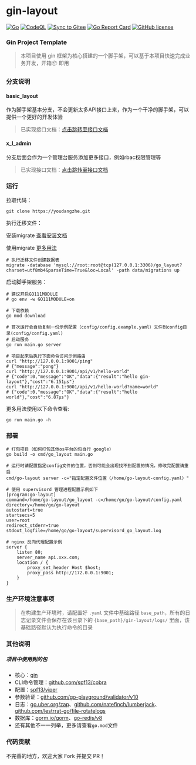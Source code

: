 # gin-layout
[![Go](https://youdangzhe/actions/workflows/go.yml/badge.svg)](https://youdangzhe/actions/workflows/go.yml)
[![CodeQL](https://youdangzhe/actions/workflows/codeql.yml/badge.svg)](https://youdangzhe/actions/workflows/codeql.yml)
[![Sync to Gitee](https://youdangzhe/actions/workflows/gitee-sync.yml/badge.svg?branch=master)](https://youdangzhe/actions/workflows/gitee-sync.yml)
[![Go Report Card](https://goreportcard.com/badge/youdangzhe)](https://goreportcard.com/report/youdangzhe)
[![GitHub license](https://img.shields.io/github/license/wannanbigpig/gin-layout)](https://youdangzhe/blob/master/LICENSE)

### Gin Project Template
> 本项目使用 gin 框架为核心搭建的一个脚手架，可以基于本项目快速完成业务开发，开箱📦 即用

### 分支说明
#### basic_layout 
作为脚手架基本分支，不会更新太多API接口上来，作为一个干净的脚手架，可以提供一个更好的开发体验
> 已实现接口文档：[点击跳转至接口文档](https://apifox.com/apidoc/shared-721e0594-dea4-4d86-bad3-851b51c16e03)

#### x_l_admin
分支后面会作为一个管理台服务添加更多接口，例如rbac权限管理等
> 已实现接口文档：[点击跳转至接口文档](https://apifox.com/apidoc/shared-c429e6ec-8246-4eb4-a503-3927602af312)

### 运行
拉取代码：
```shell
git clone https://youdangzhe.git
```
执行迁移文件：

安装migrate [查看安装文档](https://github.com/golang-migrate/migrate/tree/master/cmd/migrate)

使用migrate [更多用法](https://github.com/golang-migrate/migrate)
```shell
# 执行迁移文件创建数据表
migrate -database 'mysql://root:root@tcp(127.0.0.1:3306)/go_layout?charset=utf8mb4&parseTime=True&loc=Local' -path data/migrations up
```
启动脚手架服务：
```shell
# 建议开启GO111MODULE
# go env -w GO111MODULE=on

# 下载依赖
go mod download

# 首次运行会自动复制一份示例配置（config/config.example.yaml）文件到config目录(config/config.yaml)
# 启动服务
go run main.go server

# 项目起来后执行下面命令访问示例路由
curl "http://127.0.0.1:9001/ping"
# {"message":"pong"}
curl "http://127.0.0.1:9001/api/v1/hello-world"
# {"code":0,"message":"OK","data":{"result":"hello gin-layout"},"cost":"6.151µs"}
curl "http://127.0.0.1:9001/api/v1/hello-world?name=world"
# {"code":0,"message":"OK","data":{"result":"hello world"},"cost":"6.87µs"}
```
更多用法使用以下命令查看:
```shell
go run main.go -h
```

### 部署
```shell
# 打包项目（如何打包其他os平台的包自行 google）
go build -o cmd/go_layout main.go

# 运行时请配置指定config文件的位置，否则可能会出现找不到配置的情况，修改完配置请重启
cmd/go-layout server -c="指定配置文件位置（/home/go-layout-config.yaml）"

# 使用 supervisord 管理进程配置示例如下
[program:go-layout]
command=/home/go-layout/go_layout -c=/home/go/go-layout/config.yaml
directory=/home/go/go-layout
autostart=true
startsecs=5
user=root
redirect_stderr=true
stdout_logfile=/home/go/go-layout/supervisord_go_layout.log

# nginx 反向代理配置示例
server {
    listen 80;
    server_name api.xxx.com;
    location / {
        proxy_set_header Host $host;
        proxy_pass http://172.0.0.1:9001;
    }
}
```

### 生产环境注意事项
> 在构建生产环境时，请配置好 `.yaml` 文件中基础路径 `base_path`，所有的日志记录文件会保存在该目录下的 `{base_path}/gin-layout/logs/` 里面，该基础路径默认为执行命令的目录

### 其他说明
##### 项目中使用到的包
- 核心：[gin](https://github.com/gin-gonic/gin)
- CLI命令管理：[github.com/spf13/cobra](https://github.com/spf13/cobra)
- 配置：[spf13/viper](https://github.com/spf13/viper)
- 参数验证：[github.com/go-playground/validator/v10](https://github.com/go-playground/validator)
- 日志：[go.uber.org/zap](https://github.com/uber-go/zap)、[github.com/natefinch/lumberjack](http://github.com/natefinch/lumberjack)、[github.com/lestrrat-go/file-rotatelogs](https://github.com/lestrrat-go/file-rotatelogs)
- 数据库：[gorm.io/gorm](https://github.com/go-gorm/gorm)、[go-redis/v8](https://github.com/go-redis/redis)
- 还有其他不一一列举，更多请查看`go.mod`文件

### 代码贡献
不完善的地方，欢迎大家 Fork 并提交 PR！